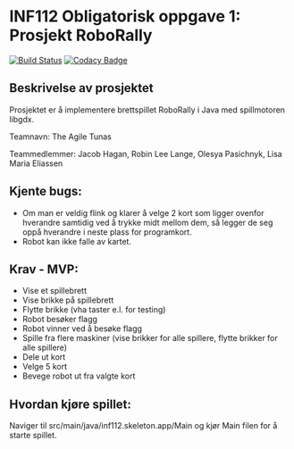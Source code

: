 # INF112 Obligatorisk oppgave 1: Prosjekt RoboRally
[![Build Status](https://travis-ci.com/inf112-v21/The-Agile-Tunas.svg?branch=master)](https://travis-ci.com/inf112-v21/The-Agile-Tunas)
[![Codacy Badge](https://app.codacy.com/project/badge/Grade/598d6a507dc74d34989e2c999450792d)](https://www.codacy.com/gh/inf112-v21/The-Agile-Tunas/dashboard?utm_source=github.com&amp;utm_medium=referral&amp;utm_content=inf112-v21/The-Agile-Tunas&amp;utm_campaign=Badge_Grade)

## Beskrivelse av prosjektet
Prosjektet er å implementere brettspillet RoboRally i Java med spillmotoren libgdx.

Teamnavn: The Agile Tunas

Teammedlemmer: Jacob Hagan, Robin Lee Lange, Olesya Pasichnyk, Lisa Maria Eliassen

## Kjente bugs:
- Om man er veldig flink og klarer å velge 2 kort som ligger ovenfor hverandre
samtidig ved å trykke midt mellom dem, så legger de seg oppå hverandre i neste plass
for programkort.
- Robot kan ikke falle av kartet.


## Krav - MVP:
- Vise et spillebrett
- Vise brikke på spillebrett
- Flytte brikke (vha taster e.l. for testing)
- Robot besøker flagg
- Robot vinner ved å besøke flagg
- Spille fra flere maskiner (vise brikker for alle spillere, flytte brikker for alle spillere)
- Dele ut kort
- Velge 5 kort
- Bevege robot ut fra valgte kort

## Hvordan kjøre spillet:
Naviger til src/main/java/inf112.skeleton.app/Main og kjør Main filen for å starte spillet.
